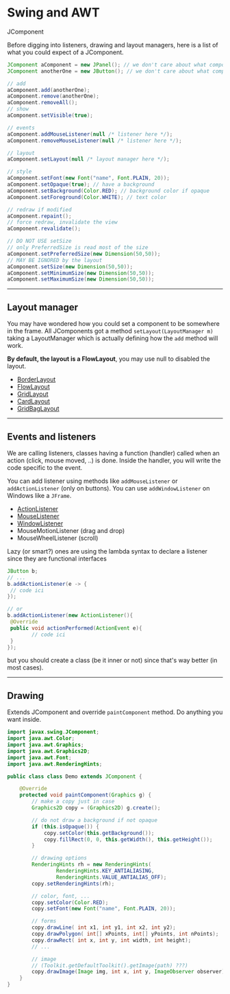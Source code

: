 # Swing and AWT

JComponent

Before digging into listeners, drawing and layout managers, here is a list of what you could expect of a JComponent.

```java
JComponent aComponent = new JPanel(); // we don't care about what component
JComponent anotherOne = new JButton(); // we don't care about what component

// add
aComponent.add(anotherOne);
aComponent.remove(anotherOne);
aComponent.removeAll();
// show
aComponent.setVisible(true);

// events
aComponent.addMouseListener(null /* listener here */);
aComponent.removeMouseListener(null /* listener here */);

// layout
aComponent.setLayout(null /* layout manager here */);

// style
aComponent.setFont(new Font("name", Font.PLAIN, 20));
aComponent.setOpaque(true); // have a background
aComponent.setBackground(Color.RED); // background color if opaque
aComponent.setForeground(Color.WHITE); // text color

// redraw if modified
aComponent.repaint();
// force redraw, invalidate the view
aComponent.revalidate();

// DO NOT USE setSize
// only PreferredSize is read most of the size
aComponent.setPreferredSize(new Dimension(50,50));
// MAY BE IGNORED by the layout
aComponent.setSize(new Dimension(50,50));
aComponent.setMinimumSize(new Dimension(50,50));
aComponent.setMaximumSize(new Dimension(50,50));
```

<hr class="sl">

## Layout manager

You may have wondered how you could set a component to be somewhere in the frame. All JComponents got a method `setLayout(LayoutManager m)` taking a LayoutManager which is actually defining how the `add` method will work.

**By default, the layout is a FlowLayout**, you may use null to disabled the layout.

* [BorderLayout](layoutr-layout.md)
* [FlowLayout](layoutlayout.md)
* [GridLayout](layoutlayout.md)
* [CardLayout](layoutlayout.md)
* [GridBagLayout](layoutbag-layout.md)

<hr class="sr">

## Events and listeners

We are calling listeners, classes having a function (handler) called when an action (click, mouse moved, ..) is done. Inside the handler, you will write the code specific to the event.

You can add listener using methods like `addMouseListener` or `addActionListener` (only on buttons). You can use `addWindowListener` on Windows like a `JFrame`.

* [ActionListener](listenersn-listener.md)
* [MouseListener](listeners-listener.md)
* [WindowListener](listenersw-listener.md)
* MouseMotionListener (drag and drop)
* MouseWheelListener (scroll)

Lazy (or smart?) ones are using the lambda syntax to declare a listener since they are functional interfaces

```java
JButton b;
// ...
b.addActionListener(e -> {
 // code ici
});

// or
b.addActionListener(new ActionListener(){
 @Override
 public void actionPerformed(ActionEvent e){
        // code ici
 }
});
```

but you should create a class (be it inner or not) since that's way better (in most cases).

<hr class="sl">

## Drawing

Extends JComponent and override `paintComponent` method. Do anything you want inside.

```java
import javax.swing.JComponent;
import java.awt.Color;
import java.awt.Graphics;
import java.awt.Graphics2D;
import java.awt.Font;
import java.awt.RenderingHints;

public class class Demo extends JComponent {

    @Override
    protected void paintComponent(Graphics g) {
        // make a copy just in case
        Graphics2D copy = (Graphics2D) g.create();

        // do not draw a background if not opaque
        if (this.isOpaque()) {
            copy.setColor(this.getBackground());
            copy.fillRect(0, 0, this.getWidth(), this.getHeight());
        }

        // drawing options
        RenderingHints rh = new RenderingHints(
                RenderingHints.KEY_ANTIALIASING,
                RenderingHints.VALUE_ANTIALIAS_OFF);
        copy.setRenderingHints(rh);

        // color, font, ...
        copy.setColor(Color.RED);
        copy.setFont(new Font("name", Font.PLAIN, 20));

        // forms
        copy.drawLine( int x1, int y1, int x2, int y2);
        copy.drawPolygon( int[] xPoints, int[] yPoints, int nPoints);
        copy.drawRect( int x, int y, int width, int height);
        // ...

        // image
        // (Toolkit.getDefaultToolkit().getImage(path) ???)
        copy.drawImage(Image img, int x, int y, ImageObserver observer)
    }
}
```